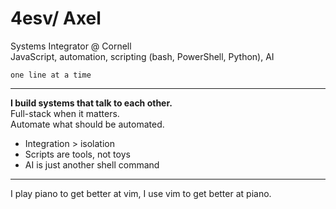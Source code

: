 # 4esv/ Axel

Systems Integrator @ Cornell  
JavaScript, automation, scripting (bash, PowerShell, Python), AI

```
one line at a time
```

---

**I build systems that talk to each other.**  
Full-stack when it matters.  
Automate what should be automated.

- Integration > isolation  
- Scripts are tools, not toys  
- AI is just another shell command

---

I play piano to get better at vim, I use vim to get better at piano.
